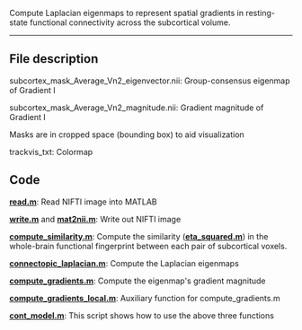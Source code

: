 Compute Laplacian eigenmaps to represent spatial gradients in resting-state functional connectivity across the subcortical volume.
***
## File description

subcortex_mask_Average_Vn2_eigenvector.nii: Group-consensus eigenmap of Gradient I

subcortex_mask_Average_Vn2_magnitude.nii: Gradient magnitude of Gradient I

Masks are in cropped space (bounding box) to aid visualization 

trackvis_txt: Colormap
## Code

[**read.m**](../functions/read.m): Read NIFTI image into MATLAB

[**write.m**](../functions/write.m) and [**mat2nii.m**](../functions/mat2nii.m): Write out NIFTI image

[**compute_similarity.m**](../functions/compute_similarity.m): Compute the similarity ([**eta_squared.m**](../functions/eta_squared.m)) in the whole-brain functional fingerprint between each pair of subcortical voxels.

[**connectopic_laplacian.m**](../functions/connectopic_laplacian.m): Compute the Laplacian eigenmaps

[**compute_gradients.m**](../functions/compute_gradients.m): Compute the eigenmap's gradient magnitude

[**compute_gradients_local.m**](../functions/compute_grads_local.m): Auxiliary function for compute_gradients.m

[**cont_model.m**](../functions/cont_model.m): This script shows how to use the above three functions





